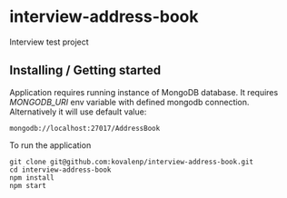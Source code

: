 # interview-address-book
Interview test project

## Installing / Getting started
Application requires running instance of MongoDB database. It requires *MONGODB_URI* env variable
with defined mongodb connection. Alternatively it will use default value:
```
mongodb://localhost:27017/AddressBook
```

To run the application

```
git clone git@github.com:kovalenp/interview-address-book.git
cd interview-address-book
npm install
npm start
```
